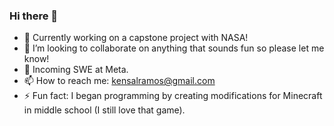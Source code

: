 ### Hi there 👋

- 🌱 Currently working on a capstone project with NASA!
- 👯 I’m looking to collaborate on anything that sounds fun so please let me know!
- 🤔 Incoming SWE at Meta.
- 📫 How to reach me: kensalramos@gmail.com
- ⚡ Fun fact: I began programming by creating modifications for Minecraft in middle school (I still love that game).
